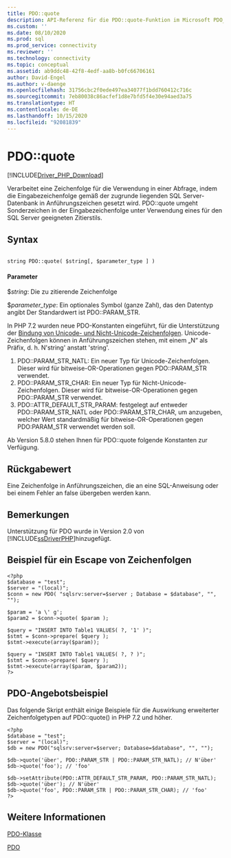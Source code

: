 ```yaml
---
title: PDO::quote
description: API-Referenz für die PDO::quote-Funktion im Microsoft PDO_SQLSRV-Treiber für PHP für SQL Server.
ms.custom: ''
ms.date: 08/10/2020
ms.prod: sql
ms.prod_service: connectivity
ms.reviewer: ''
ms.technology: connectivity
ms.topic: conceptual
ms.assetid: ab9ddc48-42f8-4edf-aa8b-b0fc66706161
author: David-Engel
ms.author: v-daenge
ms.openlocfilehash: 31756cbc2f0ede497ea34077f1bdd760412c716c
ms.sourcegitcommit: 7eb80038c86acfef1d8e7bfd5f4e30e94aed3a75
ms.translationtype: HT
ms.contentlocale: de-DE
ms.lasthandoff: 10/15/2020
ms.locfileid: "92081839"
---
```

# <a name="pdoquote"></a>PDO::quote
[!INCLUDE[Driver_PHP_Download](../../includes/driver_php_download.md)]

Verarbeitet eine Zeichenfolge für die Verwendung in einer Abfrage, indem die Eingabezeichenfolge gemäß der zugrunde liegenden SQL Server-Datenbank in Anführungszeichen gesetzt wird. PDO::quote umgeht Sonderzeichen in der Eingabezeichenfolge unter Verwendung eines für den SQL Server geeigneten Zitierstils.  
  
## <a name="syntax"></a>Syntax  
  
```  
  
string PDO::quote( $string[, $parameter_type ] )  
```  
  
#### <a name="parameters"></a>Parameter  
$*string*: Die zu zitierende Zeichenfolge  
  
$*parameter_type*: Ein optionales Symbol (ganze Zahl), das den Datentyp angibt  Der Standardwert ist PDO::PARAM_STR.  

In PHP 7.2 wurden neue PDO-Konstanten eingeführt, für die Unterstützung der [Bindung von Unicode- und Nicht-Unicode-Zeichenfolgen](https://wiki.php.net/rfc/extended-string-types-for-pdo). Unicode-Zeichenfolgen können in Anführungszeichen stehen, mit einem „N“ als Präfix, d. h. N'string' anstatt 'string'.

1. PDO::PARAM_STR_NATL: Ein neuer Typ für Unicode-Zeichenfolgen. Dieser wird für bitweise-OR-Operationen gegen PDO::PARAM_STR verwendet.
1. PDO::PARAM_STR_CHAR: Ein neuer Typ für Nicht-Unicode-Zeichenfolgen. Dieser wird für bitweise-OR-Operationen gegen PDO::PARAM_STR verwendet.
1. PDO::ATTR_DEFAULT_STR_PARAM: festgelegt auf entweder PDO::PARAM_STR_NATL oder PDO::PARAM_STR_CHAR, um anzugeben, welcher Wert standardmäßig für bitweise-OR-Operationen gegen PDO:PARAM_STR verwendet werden soll.

Ab Version 5.8.0 stehen Ihnen für PDO::quote folgende Konstanten zur Verfügung.
  
## <a name="return-value"></a>Rückgabewert  
Eine Zeichenfolge in Anführungszeichen, die an eine SQL-Anweisung oder bei einem Fehler an false übergeben werden kann.  
  
## <a name="remarks"></a>Bemerkungen  
Unterstützung für PDO wurde in Version 2.0 von [!INCLUDE[ssDriverPHP](../../includes/ssdriverphp_md.md)]hinzugefügt.  
  
## <a name="string-escape-example"></a>Beispiel für ein Escape von Zeichenfolgen  
  
```  
<?php  
$database = "test";  
$server = "(local)";  
$conn = new PDO( "sqlsrv:server=$server ; Database = $database", "", "");  
  
$param = 'a \' g';  
$param2 = $conn->quote( $param );  
  
$query = "INSERT INTO Table1 VALUES( ?, '1' )";  
$stmt = $conn->prepare( $query );  
$stmt->execute(array($param));  
  
$query = "INSERT INTO Table1 VALUES( ?, ? )";  
$stmt = $conn->prepare( $query );  
$stmt->execute(array($param, $param2));  
?>  
```  
  
## <a name="pdo-quote-example"></a>PDO-Angebotsbeispiel  

Das folgende Skript enthält einige Beispiele für die Auswirkung erweiterter Zeichenfolgetypen auf PDO::quote() in PHP 7.2 und höher.

```
<?php
$database = "test";
$server = "(local)";
$db = new PDO("sqlsrv:server=$server; Database=$database", "", "");

$db->quote('über', PDO::PARAM_STR | PDO::PARAM_STR_NATL); // N'über'
$db->quote('foo'); // 'foo'

$db->setAttribute(PDO::ATTR_DEFAULT_STR_PARAM, PDO::PARAM_STR_NATL);
$db->quote('über'); // N'über'
$db->quote('foo', PDO::PARAM_STR | PDO::PARAM_STR_CHAR); // 'foo'
?>
```
  
## <a name="see-also"></a>Weitere Informationen  
[PDO-Klasse](../../connect/php/pdo-class.md)

[PDO](https://php.net/manual/book.pdo.php)  
  
